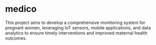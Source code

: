 # medico
This project aims to develop a comprehensive monitoring system for pregnant women, leveraging IoT sensors, mobile applications, and data analytics to ensure timely interventions and improved maternal health outcomes.
